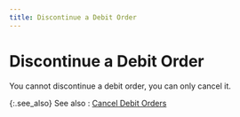 ```yaml
---
title: Discontinue a Debit Order
---
```


# Discontinue a Debit Order


You cannot discontinue a debit order, you can only cancel it.


{:.see_also}
See also
: [Cancel Debit  Orders]({{site.pp_baseurl}}/return-proc/dos/do-processes/cancel-a-debit-order/canceling_a_debit_order.html)
